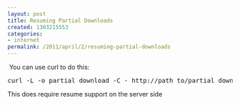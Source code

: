 ```yaml
---
layout: post
title: Resuming Partial Downloads
created: 1303215553
categories:
- internet
permalink: /2011/april/2/resuming-partial-downloads
---
```

<p>&nbsp;You can use curl to do this:</p>
<pre>
curl -L -o partial_download -C - http://path_to/partial_download
</pre>
<p>This does require resume support on the server side</p>
